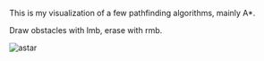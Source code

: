 This is my visualization of a few pathfinding algorithms, mainly A*. 


Draw obstacles with lmb, erase with rmb. 

![astar](https://user-images.githubusercontent.com/70014877/110092391-38707480-7da2-11eb-85e7-df4b536d0596.PNG)

